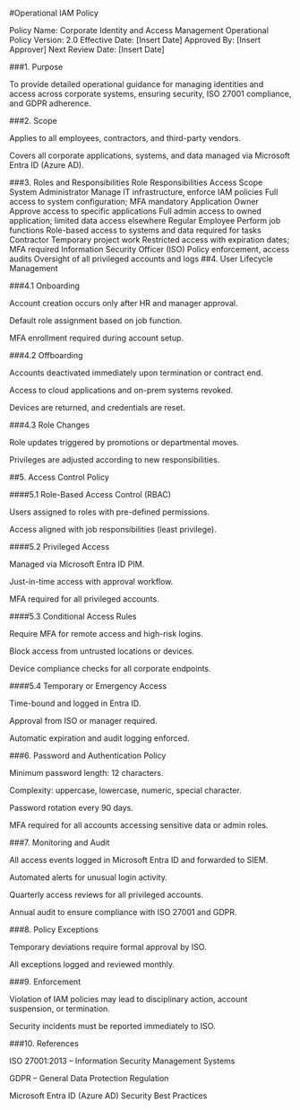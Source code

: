 #Operational IAM Policy

Policy Name: Corporate Identity and Access Management Operational Policy
Version: 2.0
Effective Date: [Insert Date]
Approved By: [Insert Approver]
Next Review Date: [Insert Date]

###1. Purpose

To provide detailed operational guidance for managing identities and access across corporate systems, ensuring security, ISO 27001 compliance, and GDPR adherence.

###2. Scope

Applies to all employees, contractors, and third-party vendors.

Covers all corporate applications, systems, and data managed via Microsoft Entra ID (Azure AD).

###3. Roles and Responsibilities
Role	Responsibilities	Access Scope
System Administrator	Manage IT infrastructure, enforce IAM policies	Full access to system configuration; MFA mandatory
Application Owner	Approve access to specific applications	Full admin access to owned application; limited data access elsewhere
Regular Employee	Perform job functions	Role-based access to systems and data required for tasks
Contractor	Temporary project work	Restricted access with expiration dates; MFA required
Information Security Officer (ISO)	Policy enforcement, access audits	Oversight of all privileged accounts and logs
##4. User Lifecycle Management

###4.1 Onboarding

Account creation occurs only after HR and manager approval.

Default role assignment based on job function.

MFA enrollment required during account setup.

###4.2 Offboarding

Accounts deactivated immediately upon termination or contract end.

Access to cloud applications and on-prem systems revoked.

Devices are returned, and credentials are reset.

###4.3 Role Changes

Role updates triggered by promotions or departmental moves.

Privileges are adjusted according to new responsibilities.

##5. Access Control Policy

####5.1 Role-Based Access Control (RBAC)

Users assigned to roles with pre-defined permissions.

Access aligned with job responsibilities (least privilege).

####5.2 Privileged Access

Managed via Microsoft Entra ID PIM.

Just-in-time access with approval workflow.

MFA required for all privileged accounts.

####5.3 Conditional Access Rules

Require MFA for remote access and high-risk logins.

Block access from untrusted locations or devices.

Device compliance checks for all corporate endpoints.

####5.4 Temporary or Emergency Access

Time-bound and logged in Entra ID.

Approval from ISO or manager required.

Automatic expiration and audit logging enforced.

###6. Password and Authentication Policy

Minimum password length: 12 characters.

Complexity: uppercase, lowercase, numeric, special character.

Password rotation every 90 days.

MFA required for all accounts accessing sensitive data or admin roles.

###7. Monitoring and Audit

All access events logged in Microsoft Entra ID and forwarded to SIEM.

Automated alerts for unusual login activity.

Quarterly access reviews for all privileged accounts.

Annual audit to ensure compliance with ISO 27001 and GDPR.

###8. Policy Exceptions

Temporary deviations require formal approval by ISO.

All exceptions logged and reviewed monthly.

###9. Enforcement

Violation of IAM policies may lead to disciplinary action, account suspension, or termination.

Security incidents must be reported immediately to ISO.

###10. References

ISO 27001:2013 – Information Security Management Systems

GDPR – General Data Protection Regulation

Microsoft Entra ID (Azure AD) Security Best Practices
